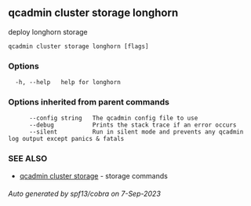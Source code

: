## qcadmin cluster storage longhorn

deploy longhorn storage

```
qcadmin cluster storage longhorn [flags]
```

### Options

```
  -h, --help   help for longhorn
```

### Options inherited from parent commands

```
      --config string   The qcadmin config file to use
      --debug           Prints the stack trace if an error occurs
      --silent          Run in silent mode and prevents any qcadmin log output except panics & fatals
```

### SEE ALSO

* [qcadmin cluster storage](qcadmin_cluster_storage.md)	 - storage commands

###### Auto generated by spf13/cobra on 7-Sep-2023
